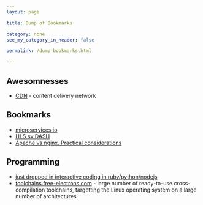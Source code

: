 ```yaml
---
layout: page

title: Dump of Bookmarks

category: none
see_my_category_in_header: false

permalink: /dump-bookmarks.html

---
```


<article class="markdown-body" markdown="1">

# Awesomnesses

* [CDN](https://docs.google.com/document/d/1uPrv9anFmCsWPOAQ_iZYzSf26T3d7FcUo4YnVKFYR-c/edit) - content delivery network

# Bookmarks

* [microservices.io](http://microservices.io/index.html)
* [HLS sv DASH](https://www.vidbeo.com/blog/hls-vs-dash)
* [Apache vs nginx. Practical considerations](https://www.digitalocean.com/community/tutorials/apache-vs-nginx-practical-considerations)

# Programming

* [just dropped in interactive coding in ruby/python/nodejs](http://daguar.github.io/2014/06/05/just-dropped-in-interactive-coding-in-ruby-python-javascript/)
* [toolchains.free-electrons.com](http://toolchains.free-electrons.com/) - large number of ready-to-use cross-compilation toolchains, targetting the Linux operating system on a large number of architectures

</article>